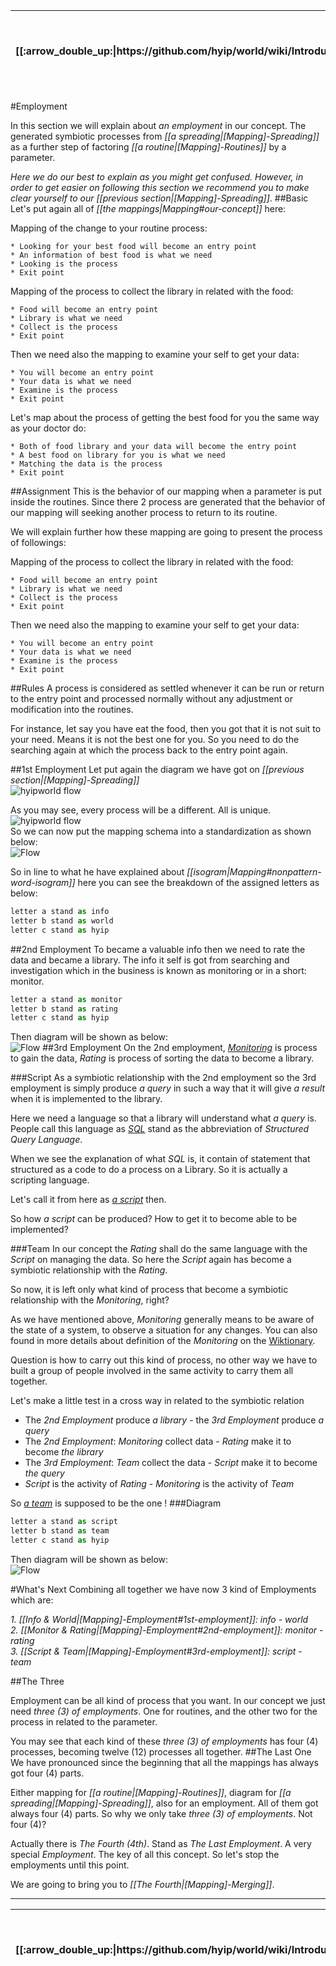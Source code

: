 <table>
  <thead>
    <tr>
      <th>[[:arrow_double_up:|https://github.com/hyip/world/wiki/Introduction]]</th>
      <th>[[:arrow_up_small:|https://github.com/hyipworld/hyipworld.github.io/wiki/Introduction]]</th>
      <th>[[:rewind:|Introduction]] [[Intro|Introduction]]</th>
      <th>[[:arrow_backward:|[Mapping]-Spreading]] [[Prev|[Mapping]-Spreading]]</th>
      <th>[[:repeat:|[Mapping]-Employment]] [[Reload|[Mapping]-Employment]]</th>
      <th>[[Next|[Mapping]-Merging]] [[:arrow_forward:|[Mapping]-Merging]]</th>
      <th>[[Last|maps]] [[:fast_forward:|maps]]</th>
      <th>[[:arrow_down_small:|https://github.com/hyip/rating]]</th>
      <th>[[:arrow_double_down:|https://github.com/hyip/rating/wiki/Introduction]]</th>
    </tr>
  </thead>
</table>
#Employment

In this section we will explain about _an employment_ in our concept. The generated symbiotic processes from _[[a spreading|[Mapping]-Spreading]]_ as a further step of factoring _[[a routine|[Mapping]-Routines]]_ by a parameter. 

_Here we do our best to explain as you might get confused. However, in order to get easier on following this section we recommend you to make clear yourself to our [[previous section|[Mapping]-Spreading]]_.
##Basic
Let's put again all of _[[the mappings|Mapping#our-concept]]_ here:

Mapping of the change to your routine process:
```
* Looking for your best food will become an entry point
* An information of best food is what we need 
* Looking is the process
* Exit point  
```
Mapping of the process to collect the library in related with the food:
```
* Food will become an entry point
* Library is what we need 
* Collect is the process
* Exit point  
```
Then we need also the mapping to examine your self to get your data:
```
* You will become an entry point
* Your data is what we need 
* Examine is the process
* Exit point  
```
Let's map about the process of getting the best food for you the same way as your doctor do:
```
* Both of food library and your data will become the entry point
* A best food on library for you is what we need 
* Matching the data is the process
* Exit point  
```

##Assignment
This is the behavior of our mapping when a parameter is put inside the routines. Since there 2 process are generated that the behavior of our mapping will seeking another process to return to its routine. 

We will explain further how these mapping are going to present the process of followings:
  
Mapping of the process to collect the library in related with the food:
```
* Food will become an entry point
* Library is what we need 
* Collect is the process
* Exit point  
```
Then we need also the mapping to examine your self to get your data:
```
* You will become an entry point
* Your data is what we need 
* Examine is the process
* Exit point  
```
##Rules
A process is considered as settled whenever it can be run or return to the entry point and processed normally without any adjustment or modification into the routines.

For instance, let say you have eat the food, then you got that it is not suit to your need. Means it is not the best one for you. So you need to do the searching again at which the process back to the entry point again.   


##1st Employment
Let put again the diagram we have got on _[[previous section|[Mapping]-Spreading]]_  
![hyipworld flow](https://hyipworld.github.io/images/github/doc/figure5.png) 

As you may see, every process will be a different. All is unique.  
![hyipworld flow](https://hyipworld.github.io/images/github/doc/figure6.png)  
So we can now put the mapping schema into a standardization as shown below:  
![Flow](https://hyipworld.github.io/images/github/doc/figure7.png)  

So in line to what he have explained about _[[isogram|Mapping#nonpattern-word-isogram]]_ here you can see the breakdown of the assigned letters as below: 
```js
letter a stand as info  
letter b stand as world  
letter c stand as hyip  
```
##2nd Employment
To became a valuable info then we need to rate the data and became a library. The info it self is got from searching and investigation which in the business is known as monitoring or in a short: monitor.  
```js
letter a stand as monitor  
letter b stand as rating  
letter c stand as hyip  
```
Then diagram will be shown as below:  
![Flow](https://hyipworld.github.io/images/github/doc/figure8.png)
##3rd Employment
On the 2nd employment, _<a href="https://en.wikipedia.org/wiki/Monitoring" target="_blank">Monitoring</a>_ is process to gain the data, _Rating_ is process of sorting the data to become a library. 

###Script
As a symbiotic relationship with the 2nd employment so the 3rd employment is simply produce _a query_ in such a way that it will give _a result_ when it is implemented to the library.  

Here we need a language so that a library will understand what _a query_ is. People call this language as _<a href="https://en.wikipedia.org/wiki/SQL" target="_blank">SQL</a>_ stand as the abbreviation of _Structured Query Language_.

When we see the explanation of what _SQL_ is, it contain of statement that structured as a code to do a process on a Library. So it is actually a scripting language.

Let's call it from here as _<a href="https://en.wiktionary.org/wiki/script" target="_blank">a script</a>_ then.
   
So how _a script_ can be produced? How to get it to become able to be implemented?

###Team
In our concept the _Rating_ shall do the same language with the _Script_ on managing the data. So here the _Script_ again has become a symbiotic relationship with the _Rating_.

So now, it is left only what kind of process that become a symbiotic relationship with the _Monitoring_, right?

As we have mentioned above, _Monitoring_ generally means to be aware of the state of a system, to observe a situation for any changes. You can also found in more details about definition of the _Monitoring_ on the <a href="https://en.wiktionary.org/wiki/monitoring">Wiktionary</a>.

Question is how to carry out this kind of process, no other way we have to built a group of people involved in the same activity to carry them all together.

Let's make a little test in a cross way in related to the symbiotic relation
* The _2nd Employment_ produce _a library_ - the _3rd Employment_ produce _a query_
* The _2nd Employment_: _Monitoring_ collect data - _Rating_ make it to become _the library_  
* The _3rd Employment_: _Team_ collect the data - _Script_ make it to become _the query_ 
* _Script_ is the activity of _Rating_ - _Monitoring_ is the activity of _Team_

So _<a href="https://en.wiktionary.org/wiki/team" target="_blank">a team</a>_ is supposed to be the one !
###Diagram
```js
letter a stand as script  
letter b stand as team  
letter c stand as hyip  
```
Then diagram will be shown as below:  
![Flow](https://hyipworld.github.io/images/github/doc/figure9.png)

#What's Next
Combining all together we have now 3 kind of Employments which are:  
 
_1. [[Info & World|[Mapping]-Employment#1st-employment]]: info - world_  
_2. [[Monitor & Rating|[Mapping]-Employment#2nd-employment]]: monitor - rating_  
_3. [[Script & Team|[Mapping]-Employment#3rd-employment]]: script - team_  

##The Three

Employment can be all kind of process that you want. In our concept we just need _three (3) of employments_. One for routines, and the other two for the process in related to the parameter.

You may see that each kind of these _three (3) of employments_ has four (4) processes, becoming twelve (12)  processes all together.
##The Last One
We have pronounced since the beginning that all the mappings has always got four (4) parts. 

Either mapping for _[[a routine|[Mapping]-Routines]]_, diagram for _[[a spreading|[Mapping]-Spreading]]_, also for an employment. All of them got always four (4) parts. So why we only take _three (3) of employments_. Not four (4)? 

Actually there is _The Fourth (4th)_. Stand as _The Last Employment_. A very special _Employment_. The key of all this concept. So let's stop the employments until this point. 

We are going to bring you to _[[The Fourth|[Mapping]-Merging]]_.
***
<table>
  <thead>
    <tr>
      <th>[[:arrow_double_up:|https://github.com/hyip/world/wiki/Introduction]]</th>
      <th>[[:arrow_up_small:|https://github.com/hyipworld/hyipworld.github.io/wiki/Introduction]]</th>
      <th>[[:rewind:|Introduction]] [[Intro|Introduction]]</th>
      <th>[[:arrow_backward:|[Mapping]-Spreading]] [[Prev|[Mapping]-Spreading]]</th>
      <th>[[:repeat:|[Mapping]-Employment]] [[Reload|[Mapping]-Employment]]</th>
      <th>[[Next|[Mapping]-Merging]] [[:arrow_forward:|[Mapping]-Merging]]</th>
      <th>[[Last|maps]] [[:fast_forward:|maps]]</th>
      <th>[[:arrow_down_small:|https://github.com/hyip/rating]]</th>
      <th>[[:arrow_double_down:|https://github.com/hyip/rating/wiki/Introduction]]</th>
    </tr>
  </thead>
</table>